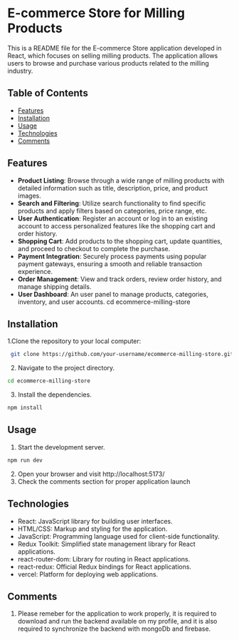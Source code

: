 # E-commerce Store for Milling Products

This is a README file for the E-commerce Store application developed in React, which focuses on selling milling products. The application allows users to browse and purchase various products related to the milling industry.

## Table of Contents

- [Features](#features)
- [Installation](#installation)
- [Usage](#usage)
- [Technologies](#technologies)
- [Comments](#comments)

## Features

- **Product Listing**: Browse through a wide range of milling products with detailed information such as title, description, price, and product images.
- **Search and Filtering**: Utilize search functionality to find specific products and apply filters based on categories, price range, etc.
- **User Authentication**: Register an account or log in to an existing account to access personalized features like the shopping cart and order history.
- **Shopping Cart**: Add products to the shopping cart, update quantities, and proceed to checkout to complete the purchase.
- **Payment Integration**: Securely process payments using popular payment gateways, ensuring a smooth and reliable transaction experience.
- **Order Management**: View and track orders, review order history, and manage shipping details.
- **User Dashboard**: An user panel to manage products, categories, inventory, and user accounts.
  cd ecommerce-milling-store

## Installation

1.Clone the repository to your local computer:

```bash
 git clone https://github.com/your-username/ecommerce-milling-store.git
```

2. Navigate to the project directory.

```bash
cd ecommerce-milling-store
```

3. Install the dependencies.

```bash
npm install
```

## Usage

1. Start the development server.

```bash
npm run dev
```

2. Open your browser and visit http://localhost:5173/
3. Check the comments section for proper application launch

## Technologies

- React: JavaScript library for building user interfaces.
- HTML/CSS: Markup and styling for the application.
- JavaScript: Programming language used for client-side functionality.
- Redux Toolkit: Simplified state management library for React applications.
- react-router-dom: Library for routing in React applications.
- react-redux: Official Redux bindings for React applications.
- vercel: Platform for deploying web applications.

## Comments

1. Please remeber for the application to work properly,
   it is required to download and run the backend available on my profile,
   and it is also required to synchronize the backend with mongoDb and firebase.
